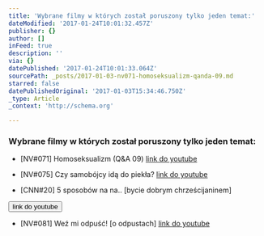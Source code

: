 ```yaml
---
title: 'Wybrane filmy w których został poruszony tylko jeden temat:'
dateModified: '2017-01-24T10:01:32.457Z'
publisher: {}
author: []
inFeed: true
description: ''
via: {}
datePublished: '2017-01-24T10:01:33.064Z'
sourcePath: _posts/2017-01-03-nv071-homoseksualizm-qanda-09.md
starred: false
datePublishedOriginal: '2017-01-03T15:34:46.750Z'
_type: Article
_context: 'http://schema.org'

---
```

### Wybrane filmy w których został poruszony tylko jeden temat:

* \[NV\#071\] Homoseksualizm (Q&A 09)
[link do youtube][0]

* \[NV\#075\] Czy samobójcy idą do piekła?
[link do youtube][1]

* \[CNN\#20\] 5 sposobów na na.. \[bycie dobrym chrześcijaninem\]

<button data-role="cta" style="">link do youtube</button>

* \[NV\#081\] Weź mi odpuść! \[o odpustach\]
[link do youtube][2]

[0]: https://www.youtube.com/watch?v=bEdvItaf3zM&t=2s
[1]: https://www.youtube.com/watch?v=aJWjigiSNbk
[2]: https://www.youtube.com/watch?v=SHmY2OE934Y